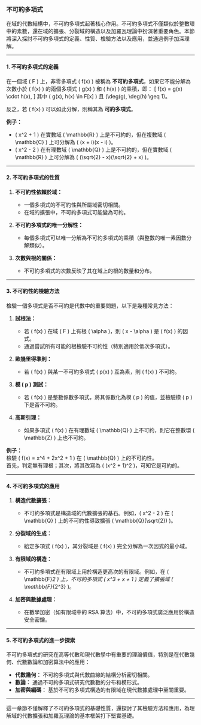### **不可約多項式**

在域的代數結構中，不可約多項式起著核心作用。不可約多項式不僅類似於整數環中的素數，還在域的擴張、分裂域的構造以及加羅瓦理論中扮演著重要角色。本節將深入探討不可約多項式的定義、性質、檢驗方法以及應用，並通過例子加深理解。

---

#### **1. 不可約多項式的定義**

在一個域 \( F \) 上，非零多項式 \( f(x) \) 被稱為 **不可約多項式**，如果它不能分解為次數小於 \( f(x) \) 的兩個多項式 \( g(x) \) 和 \( h(x) \) 的乘積，即：
\[
f(x) = g(x) \cdot h(x),
\]
其中 \( g(x), h(x) \in F[x] \) 且 \(\deg(g), \deg(h) \geq 1\)。

反之，若 \( f(x) \) 可以如此分解，則稱其為 **可約多項式**。

**例子：**
- \( x^2 + 1 \) 在實數域 \( \mathbb{R} \) 上是不可約的，但在複數域 \( \mathbb{C} \) 上可分解為 \( (x + i)(x - i) \)。
- \( x^2 - 2 \) 在有理數域 \( \mathbb{Q} \) 上是不可約的，但在實數域 \( \mathbb{R} \) 上可分解為 \( (\sqrt{2} - x)(\sqrt{2} + x) \)。

---

#### **2. 不可約多項式的性質**

1. **不可約性依賴於域：**
   - 一個多項式的不可約性與所屬域密切相關。
   - 在域的擴張中，不可約多項式可能變為可約。

2. **不可約多項式的唯一分解性：**
   - 每個多項式可以唯一分解為不可約多項式的乘積（與整數的唯一素因數分解類似）。

3. **次數與根的關係：**
   - 不可約多項式的次數反映了其在域上的根的數量和分布。

---

#### **3. 不可約性的檢驗方法**

檢驗一個多項式是否不可約是代數中的重要問題，以下是幾種常見方法：

1. **試根法：**
   - 若 \( f(x) \) 在域 \( F \) 上有根 \( \alpha \)，則 \( x - \alpha \) 是 \( f(x) \) 的因式。
   - 通過嘗試所有可能的根檢驗不可約性（特別適用於低次多項式）。

2. **歐幾里得準則：**
   - 若 \( f(x) \) 與某一不可約多項式 \( p(x) \) 互為素，則 \( f(x) \) 不可約。

3. **模 \( p \) 測試：**
   - 若 \( f(x) \) 是整數係數多項式，將其係數化為模 \( p \) 的值，並檢驗模 \( p \) 下是否不可約。

4. **高斯引理：**
   - 如果多項式 \( f(x) \) 在有理數域 \( \mathbb{Q} \) 上不可約，則它在整數環 \( \mathbb{Z} \) 上也不可約。

**例子：**  
檢驗 \( f(x) = x^4 + 2x^2 + 1 \) 在 \( \mathbb{Q} \) 上的不可約性。  
首先，判定無有理根；其次，將其改寫為 \( (x^2 + 1)^2 \)，可知它是可約的。

---

#### **4. 不可約多項式的應用**

1. **構造代數擴張：**
   - 不可約多項式是構造域的代數擴張的基石。例如，\( x^2 - 2 \) 在 \( \mathbb{Q} \) 上的不可約性導致擴張 \( \mathbb{Q}(\sqrt{2}) \)。

2. **分裂域的生成：**
   - 給定多項式 \( f(x) \)，其分裂域是 \( f(x) \) 完全分解為一次因式的最小域。

3. **有限域的構造：**
   - 不可約多項式在有限域上用於構造更高次的有限域。例如，在 \( \mathbb{F}_2 \) 上，不可約多項式 \( x^3 + x + 1 \) 定義了擴張域 \( \mathbb{F}_{2^3} \)。

4. **加密與數據處理：**
   - 在數學加密（如有限域中的 RSA 算法）中，不可約多項式廣泛應用於構造安全密鑰。

---

#### **5. 不可約多項式的進一步探索**

不可約多項式的研究在高等代數和現代數學中有重要的理論價值，特別是在代數幾何、代數數論和加密算法中的應用：
- **代數幾何：** 不可約多項式與代數曲線的結構分析密切相關。
- **數論：** 通過不可約多項式研究代數數的分布和模形式。
- **加密與編碼：** 基於不可約多項式構造的有限域在現代數據處理中至關重要。

---

這一章節不僅解釋了不可約多項式的基礎性質，還探討了其檢驗方法和應用，為理解域的代數擴張和加羅瓦理論的基本框架打下堅實基礎。